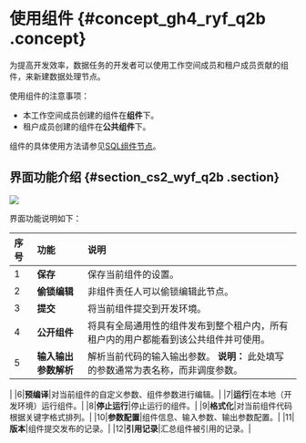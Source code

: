 # 使用组件 {#concept_gh4_ryf_q2b .concept}

为提高开发效率，数据任务的开发者可以使用工作空间成员和租户成员贡献的组件，来新建数据处理节点。

使用组件的注意事项：

-   本工作空间成员创建的组件在**组件**下。
-   租户成员创建的组件在**公共组件**下。

组件的具体使用方法请参见[SQL组件节点](intl.zh-CN/使用指南/数据开发/节点类型/SQL组件节点.md#)。

## 界面功能介绍 {#section_cs2_wyf_q2b .section}

![](http://static-aliyun-doc.oss-cn-hangzhou.aliyuncs.com/assets/img/16312/15669888007947_zh-CN.png)

界面功能说明如下：

|序号|功能|说明|
|:-|:-|:-|
|1|**保存**|保存当前组件的设置。|
|2|**偷锁编辑**|非组件责任人可以偷锁编辑此节点。|
|3|**提交**|将当前组件提交到开发环境。|
|4|**公开组件**|将具有全局通用性的组件发布到整个租户内，所有租户内的用户都能看到该公共组件并可使用。|
|5|**输入输出参数解析**|解析当前代码的输入输出参数。 **说明：** 此处填写的参数通常为表名称，而非调度参数。

 |
|6|**预编译**|对当前组件的自定义参数、组件参数进行编辑。|
|7|**运行**|在本地（开发环境）运行组件。|
|8|**停止运行**|停止运行的组件。|
|9|**格式化**|对当前组件代码根据关键字格式排列。|
|10|**参数配置**|组件信息、输入参数、输出参数配置。|
|11|**版本**|组件提交发布的记录。|
|12|**引用记录**|汇总组件被引用的记录。|

